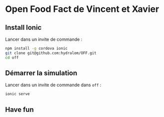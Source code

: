 # Open Food Fact de Vincent et Xavier
## Install Ionic
Lancer dans un invite de commande :
   
```bash
npm install -g cordova ionic
git clone git@github.com:hydralom/OFF.git
cd off
```
## Démarrer la simulation
Lancer dans un invite de commande  dans `off` :
```bash
ionic serve
```
## Have fun

